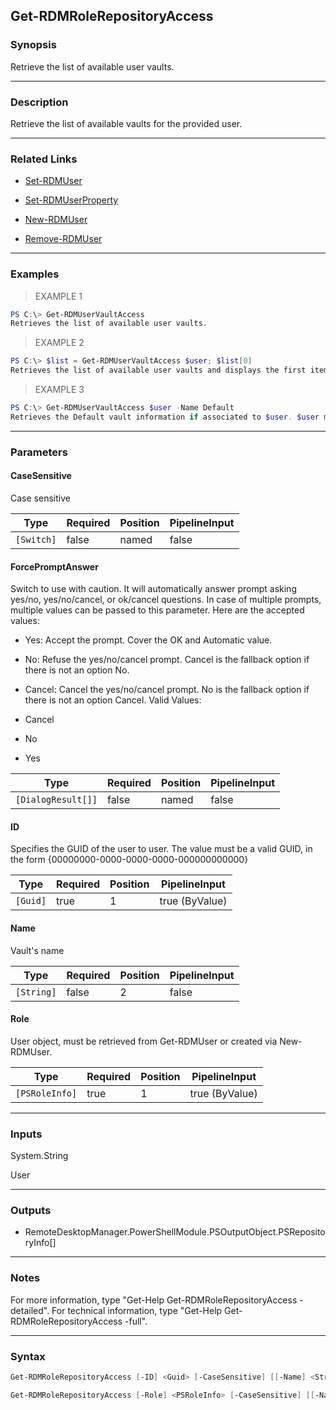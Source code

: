 Get-RDMRoleRepositoryAccess
---------------------------

### Synopsis
Retrieve the list of available user vaults.

---

### Description

Retrieve the list of available vaults for the provided user.

---

### Related Links
* [Set-RDMUser](Set-RDMUser)

* [Set-RDMUserProperty](Set-RDMUserProperty)

* [New-RDMUser](New-RDMUser)

* [Remove-RDMUser](Remove-RDMUser)

---

### Examples
> EXAMPLE 1

```PowerShell
PS C:\> Get-RDMUserVaultAccess
Retrieves the list of available user vaults.
```
> EXAMPLE 2

```PowerShell
PS C:\> $list = Get-RDMUserVaultAccess $user; $list[0]
Retrieves the list of available user vaults and displays the first item. $user must be retrieved from Get-RDMUser or New-RDMUser.
```
> EXAMPLE 3

```PowerShell
PS C:\> Get-RDMUserVaultAccess $user -Name Default
Retrieves the Default vault information if associated to $user. $user must be retrieved from Get-RDMUser or New-RDMUser.
```

---

### Parameters
#### **CaseSensitive**
Case sensitive

|Type      |Required|Position|PipelineInput|
|----------|--------|--------|-------------|
|`[Switch]`|false   |named   |false        |

#### **ForcePromptAnswer**
Switch to use with caution. It will automatically answer prompt asking yes/no, yes/no/cancel, or ok/cancel questions. In case of multiple prompts, multiple values can be passed to this parameter. Here are the accepted values:
* Yes: Accept the prompt. Cover the OK and Automatic value.
* No: Refuse the yes/no/cancel prompt. Cancel is the fallback option if there is not an option No.
* Cancel: Cancel the yes/no/cancel prompt. No is the fallback option if there is not an option Cancel.
Valid Values:

* Cancel
* No
* Yes

|Type              |Required|Position|PipelineInput|
|------------------|--------|--------|-------------|
|`[DialogResult[]]`|false   |named   |false        |

#### **ID**
Specifies the GUID of the user to user.
The value must be a valid GUID, in the form {00000000-0000-0000-0000-000000000000}

|Type    |Required|Position|PipelineInput |
|--------|--------|--------|--------------|
|`[Guid]`|true    |1       |true (ByValue)|

#### **Name**
Vault's name

|Type      |Required|Position|PipelineInput|
|----------|--------|--------|-------------|
|`[String]`|false   |2       |false        |

#### **Role**
User object, must be retrieved from Get-RDMUser or created via New-RDMUser.

|Type          |Required|Position|PipelineInput |
|--------------|--------|--------|--------------|
|`[PSRoleInfo]`|true    |1       |true (ByValue)|

---

### Inputs
System.String

User

---

### Outputs
* RemoteDesktopManager.PowerShellModule.PSOutputObject.PSRepositoryInfo[]

---

### Notes
For more information, type "Get-Help Get-RDMRoleRepositoryAccess -detailed". For technical information, type "Get-Help Get-RDMRoleRepositoryAccess -full".

---

### Syntax
```PowerShell
Get-RDMRoleRepositoryAccess [-ID] <Guid> [-CaseSensitive] [[-Name] <String>] [-ForcePromptAnswer <Cancel | No | Yes>] [<CommonParameters>]
```
```PowerShell
Get-RDMRoleRepositoryAccess [-Role] <PSRoleInfo> [-CaseSensitive] [[-Name] <String>] [-ForcePromptAnswer <Cancel | No | Yes>] [<CommonParameters>]
```
